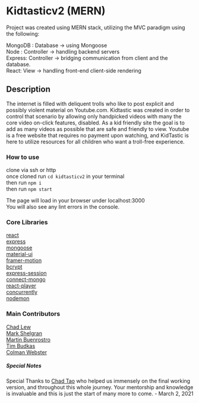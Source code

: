 # Kidtasticv2 (MERN)

Project was created using MERN stack, utilizing the MVC paradigm using the following:

MongoDB : Database -> using Mongoose\
Node : Controller -> handling backend servers\
Express: Controller -> bridging communication from client and the database.\
React: View -> handling front-end client-side rendering

## Description

The internet is filled with deliquent trolls who like to post explicit and possibly violent material on Youtube.com. Kidtastic was created in order to control that scenario by allowing only handpicked videos with many the core video on-click features, disabled. As a kid friendly site the goal is to add as many videos as possible that are safe and friendly to view. Youtube is a free website that requires no payment upon watching, and KidTastic is here to utilize resources for all children who want a troll-free experience.

### How to use

clone via ssh or http\
once cloned run `cd kidtasticv2` in your terminal\
then run `npm i`\
then run `npm start`

The page will load in your browser under localhost:3000\
You will also see any lint errors in the console.

### Core Libraries

[react](https://reactjs.org/)\
[express](https://expressjs.com/)\
[mongoose](https://mongoosejs.com/)\
[material-ui](https://material-ui.com/)\
[framer-motion](https://www.framer.com/motion/)\
[bcrypt](https://www.npmjs.com/package/bcrypt)\
[express-session](https://www.npmjs.com/package/express-session)\
[connect-mongo](https://www.npmjs.com/package/connect-mongo)\
[react-player](https://www.npmjs.com/package/react-player)\
[concurrently](https://www.npmjs.com/package/concurrently)\
[nodemon](https://nodemon.io/)

### Main Contributors

[Chad Lew](https://github.com/clew-bot)\
[Mark Shelgran](https://github.com/markshelgren)\
[Martin Buenrostro](https://github.com/Martank949)\
[Tim Budkas](https://github.com/BudkasTim)\
[Colman Webster](https://github.com/ColmanWebster)

##### Special Notes

Special Thanks to [Chad Tao](https://github.com/Chadtao206) who helped us immensely on the final working version, and throughout this whole journey. Your mentorship and knowledge is invaluable and this is just the start of many more to come. - March 2, 2021
